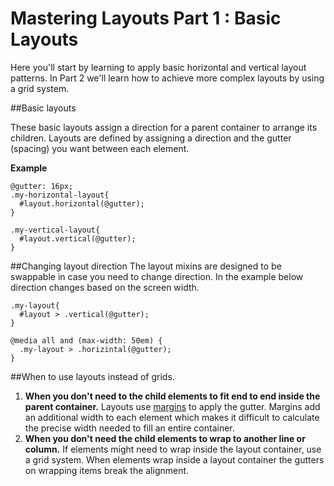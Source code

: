 # Mastering Layouts Part 1 : Basic Layouts  

Here you'll start by learning to apply basic horizontal and vertical layout patterns. In Part 2 we'll learn how to achieve more complex layouts by using a grid system.  

##Basic layouts 

These basic layouts assign a direction for a parent container to arrange its children. Layouts are defined by assigning a direction and the gutter (spacing) you want between each element. 

**Example**  
```
@gutter: 16px;
.my-horizontal-layout{
  #layout.horizontal(@gutter);
}

.my-vertical-layout{
  #layout.vertical(@gutter);
}
```

##Changing layout direction 
The layout mixins are designed to be swappable in case you need to change direction. In the example below  direction changes based on the screen width.  

```
.my-layout{
  #layout > .vertical(@gutter);
}

@media all and (max-width: 50em) {
  .my-layout > .horizintal(@gutter);
}
```  

##When to use layouts instead of grids.
1. **When you don't need to the child elements to fit end to end inside the parent container.** Layouts use [margins](https://developer.mozilla.org/en-US/docs/Web/CSS/margin) to apply the gutter. Margins add an additional width to each element which makes it difficult to calculate the precise width needed to fill an entire container. 
2. **When you don't need the child elements to wrap to another line or column.** If elements might need to wrap inside the layout container, use a grid system. When elements wrap inside a layout container the gutters on wrapping items break the alignment.